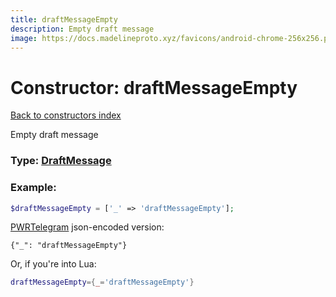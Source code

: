```yaml
---
title: draftMessageEmpty
description: Empty draft message
image: https://docs.madelineproto.xyz/favicons/android-chrome-256x256.png
---
```

# Constructor: draftMessageEmpty  
[Back to constructors index](index.md)



Empty draft message




### Type: [DraftMessage](../types/DraftMessage.md)


### Example:

```php
$draftMessageEmpty = ['_' => 'draftMessageEmpty'];
```  

[PWRTelegram](https://pwrtelegram.xyz) json-encoded version:

```
{"_": "draftMessageEmpty"}
```


Or, if you're into Lua:

```lua
draftMessageEmpty={_='draftMessageEmpty'}

```



